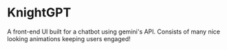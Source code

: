# KnightGPT
A front-end UI built for a chatbot using gemini's API. Consists of many nice looking animations keeping users engaged!
